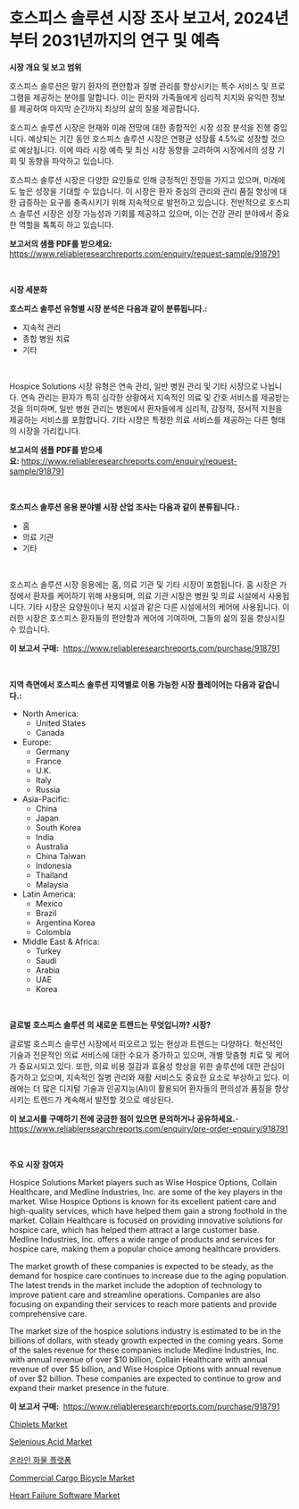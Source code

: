 <p><h1>호스피스 솔루션 시장 조사 보고서, 2024년부터 2031년까지의 연구 및 예측</h1></p><p><strong>시장 개요 및 보고 범위</strong></p>
<p><p>호스피스 솔루션은 말기 환자의 편안함과 질병 관리를 향상시키는 특수 서비스 및 프로그램을 제공하는 분야를 말합니다. 이는 환자와 가족들에게 심리적 지지와 유익한 정보를 제공하여 마지막 순간까지 최상의 삶의 질을 제공합니다. </p><p>호스피스 솔루션 시장은 현재와 미래 전망에 대한 종합적인 시장 성장 분석을 진행 중입니다. 예상되는 기간 동안 호스피스 솔루션 시장은 연평균 성장률 4.5%로 성장할 것으로 예상됩니다. 이에 따라 시장 예측 및 최신 시장 동향을 고려하여 시장에서의 성장 기회 및 동향을 파악하고 있습니다.</p><p>호스피스 솔루션 시장은 다양한 요인들로 인해 긍정적인 전망을 가지고 있으며, 미래에도 높은 성장을 기대할 수 있습니다. 이 시장은 환자 중심의 관리와 관리 품질 향상에 대한 급증하는 요구를 충족시키기 위해 지속적으로 발전하고 있습니다. 전반적으로 호스피스 솔루션 시장은 성장 가능성과 기회를 제공하고 있으며, 이는 건강 관리 분야에서 중요한 역할을 톡톡히 하고 있습니다.</p></p>
<p><strong>보고서의 샘플 PDF를 받으세요:</strong> <a href="https://www.reliableresearchreports.com/enquiry/request-sample/918791">https://www.reliableresearchreports.com/enquiry/request-sample/918791</a></p>
<p>&nbsp;</p>
<p><strong>시장 세분화</strong></p>
<p><strong>호스피스 솔루션 유형별 시장 분석은 다음과 같이 분류됩니다.:</strong></p>
<p><ul><li>지속적 관리</li><li>종합 병원 치료</li><li>기타</li></ul></p>
<p>&nbsp;</p>
<p><p>Hospice Solutions 시장 유형은 연속 관리, 일반 병원 관리 및 기타 시장으로 나뉩니다. 연속 관리는 환자가 특히 심각한 상황에서 지속적인 의료 및 간호 서비스를 제공받는 것을 의미하며, 일반 병원 관리는 병원에서 환자들에게 심리적, 감정적, 정서적 지원을 제공하는 서비스를 포함합니다. 기타 시장은 특정한 의료 서비스를 제공하는 다른 형태의 시장을 가리킵니다.</p></p>
<p><strong>보고서의 샘플 PDF를 받으세요:</strong>&nbsp;<a href="https://www.reliableresearchreports.com/enquiry/request-sample/918791">https://www.reliableresearchreports.com/enquiry/request-sample/918791</a></p>
<p>&nbsp;</p>
<p><strong> 호스피스 솔루션 응용 분야별 시장 산업 조사는 다음과 같이 분류됩니다.:</strong></p>
<p><ul><li>홈</li><li>의료 기관</li><li>기타</li></ul></p>
<p>&nbsp;</p>
<p><p>호스피스 솔루션 시장 응용에는 홈, 의료 기관 및 기타 시장이 포함됩니다. 홈 시장은 가정에서 환자를 케어하기 위해 사용되며, 의료 기관 시장은 병원 및 의료 시설에서 사용됩니다. 기타 시장은 요양원이나 복지 시설과 같은 다른 시설에서의 케어에 사용됩니다. 이러한 시장은 호스피스 환자들의 편안함과 케어에 기여하며, 그들의 삶의 질을 향상시킬 수 있습니다.</p></p>
<p><strong>이 보고서 구매:</strong>&nbsp; <a href="https://www.reliableresearchreports.com/purchase/918791">https://www.reliableresearchreports.com/purchase/918791</a></p>
<p>&nbsp;</p>
<p><strong>지역 측면에서 호스피스 솔루션 지역별로 이용 가능한 시장 플레이어는 다음과 같습니다.:</strong></p>
<p><ul>
    <li>
        North America:
        <ul>
            <li>United States</li>
            <li>Canada</li>
        </ul>
    </li>
    <li>
        Europe:
        <ul>
            <li>Germany</li>
            <li>France</li>
            <li>U.K.</li>
            <li>Italy</li>
            <li>Russia</li>
        </ul>
    </li>
    <li>
        Asia-Pacific:
        <ul>
            <li>China</li>
            <li>Japan</li>
            <li>South Korea</li>
            <li>India</li>
            <li>Australia</li>
            <li>China Taiwan</li>
            <li>Indonesia</li>
            <li>Thailand</li>
            <li>Malaysia</li>
        </ul>
    </li>
    <li>
        Latin America:
        <ul>
            <li>Mexico</li>
            <li>Brazil</li>
            <li>Argentina Korea</li>
            <li>Colombia</li>
        </ul>
    </li>
    <li>
        Middle East & Africa:
        <ul>
            <li>Turkey</li>
            <li>Saudi</li>
            <li>Arabia</li>
            <li>UAE</li>
            <li>Korea</li>
        </ul>
    </li>
    </ul></p>
<p>&nbsp;</p>
<p><strong>글로벌 호스피스 솔루션 의 새로운 트렌드는 무엇입니까? 시장?</strong></p>
<p><p>글로벌 호스피스 솔루션 시장에서 떠오르고 있는 현상과 트렌드는 다양하다. 혁신적인 기술과 전문적인 의료 서비스에 대한 수요가 증가하고 있으며, 개별 맞춤형 치료 및 케어가 중요시되고 있다. 또한, 의료 비용 절감과 효율성 향상을 위한 솔루션에 대한 관심이 증가하고 있으며, 지속적인 질병 관리와 재활 서비스도 중요한 요소로 부상하고 있다. 미래에는 더 많은 디지털 기술과 인공지능(AI)이 활용되어 환자들의 편의성과 품질을 향상시키는 트렌드가 계속해서 발전할 것으로 예상된다.</p></p>
<p><strong>이 보고서를 구매하기 전에 궁금한 점이 있으면 문의하거나 공유하세요.</strong>- <a href="https://www.reliableresearchreports.com/enquiry/pre-order-enquiry/918791">https://www.reliableresearchreports.com/enquiry/pre-order-enquiry/918791</a></p>
<p>&nbsp;</p>
<p><strong>주요 시장 참여자</strong></p>
<p><p>Hospice Solutions Market players such as Wise Hospice Options, Collain Healthcare, and Medline Industries, Inc. are some of the key players in the market. Wise Hospice Options is known for its excellent patient care and high-quality services, which have helped them gain a strong foothold in the market. Collain Healthcare is focused on providing innovative solutions for hospice care, which has helped them attract a large customer base. Medline Industries, Inc. offers a wide range of products and services for hospice care, making them a popular choice among healthcare providers.</p><p>The market growth of these companies is expected to be steady, as the demand for hospice care continues to increase due to the aging population. The latest trends in the market include the adoption of technology to improve patient care and streamline operations. Companies are also focusing on expanding their services to reach more patients and provide comprehensive care.</p><p>The market size of the hospice solutions industry is estimated to be in the billions of dollars, with steady growth expected in the coming years. Some of the sales revenue for these companies include Medline Industries, Inc. with annual revenue of over $10 billion, Collain Healthcare with annual revenue of over $5 billion, and Wise Hospice Options with annual revenue of over $2 billion. These companies are expected to continue to grow and expand their market presence in the future.</p></p>
<p><strong>이 보고서 구매:</strong>&nbsp;&nbsp;<a href="https://www.reliableresearchreports.com/purchase/918791">https://www.reliableresearchreports.com/purchase/918791</a></p>
<p><p><a href="https://view.publitas.com/reportprime-1/global-chiplets-market-by-types-applications-and-major-players-with-regional-growth-rate-analysis-and-development-situation-from-2024-to-2031/">Chiplets Market</a></p><p><a href="https://view.publitas.com/reportprime-1/selenious-acid-market-size-and-examines-its-market-scope-with-a-primary-focus-on-growth-opportunities-and-forecasted-trends-spanning-from-2024-to-2031/">Selenious Acid Market</a></p><p><a href="https://github.com/hxzi07639916/Market-Research-Report-List-1/blob/main/1708186183946.md">온라인 화물 플랫폼</a></p><p><a href="https://github.com/mabutironaldo/Market-Research-Report-List-3/blob/main/commercial-cargo-bicycle-market.md">Commercial Cargo Bicycle Market</a></p><p><a href="https://issuu.com/reportprime-2/docs/heart-failure-software-market-size-2030.pptx">Heart Failure Software Market</a></p></p>
